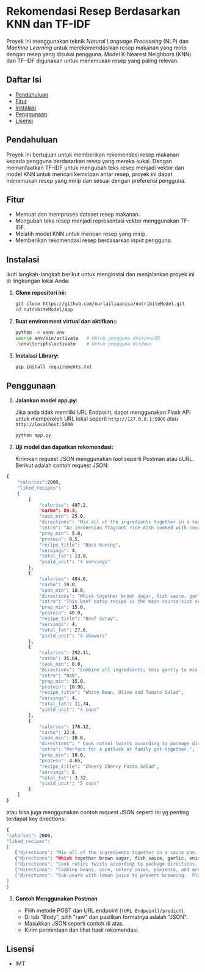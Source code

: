 # Rekomendasi Resep Berdasarkan KNN dan TF-IDF

Proyek ini menggunakan teknik *Natural Language Processing* (NLP) dan *Machine Learning* untuk merekomendasikan resep makanan yang mirip dengan resep yang disukai pengguna. Model K-Nearest Neighbors (KNN) dan TF-IDF digunakan untuk menemukan resep yang paling relevan.

## Daftar Isi
- [Pendahuluan](#pendahuluan)
- [Fitur](#fitur)
- [Instalasi](#instalasi)
- [Penggunaan](#penggunaan)
- [Lisensi](#lisensi)

## Pendahuluan

Proyek ini bertujuan untuk memberikan rekomendasi resep makanan kepada pengguna berdasarkan resep yang mereka sukai. Dengan memanfaatkan TF-IDF untuk mengubah teks resep menjadi vektor dan model KNN untuk mencari kemiripan antar resep, proyek ini dapat menemukan resep yang mirip dan sesuai dengan preferensi pengguna.

## Fitur

- Memuat dan memproses dataset resep makanan.
- Mengubah teks resep menjadi representasi vektor menggunakan TF-IDF.
- Melatih model KNN untuk mencari resep yang mirip.
- Memberikan rekomendasi resep berdasarkan input pengguna.

## Instalasi

Ikuti langkah-langkah berikut untuk menginstal dan menjalankan proyek ini di lingkungan lokal Anda:

1. **Clone repositori ini:**

   ```bash
   git clone https://github.com/nurlailiaanisa/nutribiteModel.git
   cd nutribiteModel/app

2. **Buat environment virtual dan aktifkan::**
   ```bash
   python -m venv env
   source env/bin/activate   # Untuk pengguna Unix/macOS
   .\env\Scripts\activate    # Untuk pengguna Windows

3. **Instalasi Library:**
   ```bash
   pip install requirements.txt

## Penggunaan

1. **Jalankan model app.py:**

   Jika anda tidak memiliki URL Endpoint, dapat menggunakan Flask API untuk memperoleh URL lokal seperti ```http://127.0.0.1:5000``` atau ```http://localhost:5000```
    ```bash
    python app.py

2. **Uji model dan dapatkan rekomendasi:**
   
   Kirimkan request JSON menggunakan tool seperti Postman atau cURL. Berikut adalah contoh request JSON:
```bash
{
    "calories":2000,
    "liked_recipes":
    [
        {
            "calories": 497.2,
            "carbo": 84.3,
            "cook_min": 25.0,
            "directions": "Mix all of the ingredients together in a sauce pan. Set on stove until it begins to boil. Turn heat to low. Cover and cook until rice is done and the water is absorbed. Removed bay leaves and lemon grass before serving.",
            "intro": "An Indonesian fragrant rice dish cooked with coconut milk and turmeric",
            "prep_min": 5.0,
            "protein": 8.5,
            "recipe_title": "Nasi Kuning",
            "servings": 4,
            "total_fat": 13.8,
            "yield_unit": "4 servings"
        },
        {
            "calories": 484.0,
            "carbo": 19.0,
            "cook_min": 10.0,
            "directions": "Whisk together brown sugar, fish sauce, garlic, onion, oil, soy sauce, coriander, ginger, cumin, turmeric, and cayenne pepper in a mixing bowl until smooth.  Bruise lemongrass by hitting it lightly several times with the back of a large chef's knife; mince lemongrass and add to marinade.  Cut beef sirloin into strips about 2 1/2-inches long and 1/8 inch-thick. Stir beef into marinade until beef is completely coated, about 1 minute. Cover the bowl with plastic wrap and marinate in the refrigerator for 2 to 4 hours.  Preheat an outdoor grill for high heat. Lightly oil the grate.  Remove beef from marinade and shake off excess marinade. Thread 1/4 of the meat onto each metal skewer. Discard remaining marinade.  Arrange skewers on the preheated grill; cook until meat stops sticking to the grill, 1 to 2 minutes. Flip skewers and continue cooking until meat is well browned and shows grill marks, 2 to 2 1/2 minutes. Flip skewers once more; cook until meat is still slightly pink, about 2 minutes. Transfer skewers to a platter; let rest for 2 minutes before serving.",
            "intro": "This beef satay recipe is the main course-size version of a fabulous Thai appetizer: strips of beef marinated in Asian spices, skewered, and grilled for a truly amazing combination of flavors. With grilling season still in full swing, you can never have enough new and exciting ways to enjoy beef. Serve with my peanut dipping sauce.",
            "prep_min": 15.0,
            "protein": 40.0,
            "recipe_title": "Beef Satay",
            "servings": 4,
            "total_fat": 27.0,
            "yield_unit": "4 skewers"
        },
        {
            "calories": 292.11,
            "carbo": 35.64,
            "cook_min": 0.0,
            "directions": "Combine all ingredients; toss gently to mix.  Taste and add lemon juice if desired.  Chill until ready to serve.",
            "intro": "NaN",
            "prep_min": 15.0,
            "protein": 10.98,
            "recipe_title": "White Bean, Olive and Tomato Salad",
            "servings": 4,
            "total_fat": 11.74,
            "yield_unit": "4 cups"
        },
        {
            "calories": 178.12,
            "carbo": 32.4,
            "cook_min": 10.0,
            "directions": " Cook rotini twists according to package directions.  Drain and rinse in cold water; drain well.  In a large mixing bowl, combine cooked rotini, cherries, cucumber, carrot and onion; mix well.  In a small bowl, combine salad dressing.  lemon juice, dill and black pepper.  Pour dressing over pasta mixture, tossing to coat.  Cover and refrigerate 1 to 2 hours, or overnight. ",
            "intro": "Perfect for a potluck or family get-together.",
            "prep_min": 10.0,
            "protein": 4.65,
            "recipe_title": "Cheery Cherry Pasta Salad",
            "servings": 8,
            "total_fat": 3.32,
            "yield_unit": "5 cups"
        }
    ]
}
   ```
   atau bisa juga menggunakan contoh request JSON seperti ini yg penting terdapat key directions:
   ```bash
{
   "calories": 2000,
   "liked_recipes": 
   [
      {"directions": "Mix all of the ingredients together in a sauce pan. Set on stove until it begins to boil. Turn heat to low. Cover and cook until rice is done and the water is absorbed. Removed bay leaves and lemon grass before serving."},
      {"directions": "Whisk together brown sugar, fish sauce, garlic, onion, oil, soy sauce, coriander, ginger, cumin, turmeric, and cayenne pepper in a mixing bowl until smooth.  Bruise lemongrass by hitting it lightly several times with the back of a large chef's knife; mince lemongrass and add to marinade.  Cut beef sirloin into strips about 2 1/2-inches long and 1/8 inch-thick. Stir beef into marinade until beef is completely coated, about 1 minute. Cover the bowl with plastic wrap and marinate in the refrigerator for 2 to 4 hours.  Preheat an outdoor grill for high heat. Lightly oil the grate.  Remove beef from marinade and shake off excess marinade. Thread 1/4 of the meat onto each metal skewer. Discard remaining marinade.  Arrange skewers on the preheated grill; cook until meat stops sticking to the grill, 1 to 2 minutes. Flip skewers and continue cooking until meat is well browned and shows grill marks, 2 to 2 1/2 minutes. Flip skewers once more; cook until meat is still slightly pink, about 2 minutes. Transfer skewers to a platter; let rest for 2 minutes before serving."},
      {"directions": "Cook rotini twists according to package directions.  Drain and rinse in cold water; drain well.  In a large mixing bowl, combine cooked rotini, cherries, cucumber, carrot and onion; mix well.  In a small bowl, combine salad dressing.  lemon juice, dill and black pepper.  Pour dressing over pasta mixture, tossing to coat.  Cover and refrigerate 1 to 2 hours, or overnight."},
      {"directions": "Combine beans, corn, celery onion, pimiento, and green pepper.  Moisten to taste with Golden Gate Dressing.  Chill.\n\nGolden Gate Dressing:  Mix dry ingredients:  sugar, dry mustard, salt, flour.  Beat egg with fork in small bowl.  Beat in dry mixture.  Heat vinegar, water and butter in saucepan.  Remove from heat while you gradually add egg mixture, stirring fast.  Then put back to cook, stirring constantly, 2 or 3 minutes, until smooth and thick.  Makes 1-3/4 cups.  Fine for potato, cabbage, tuna or other salads.\n\nNote:  2 egg yolks may be used instead of 1 whole egg."},
      {"directions": "Rub pears with lemon juice to prevent browning.  Place pear halves, cut side down, on steamer rack.  Steam pears 4 to 5 minutes or until tender when pierced with knife tip.  Cool to room temperature; refrigerate to chill.  Puree raspberries in blender or food processor; press through sieve to remove seeds.  Stir sugar into yogurt.  Place yogurt in pastry bag fitted with fine tip or in plastic squeeze-type mustard or ketchup bottle.  Pour about 1/4 cup raspberry puree on each of 4 dessert plates.  Pipe yogurt in spiral design on sauce.  Draw knife from center of plate, spoke-fashion, to create web design.  Place chilled pear half, cut side down, on sauce.  Arrange orange zest on pear.  Garnish plates with mint, if desired."}
   ]
}
   ```

3. **Contoh Menggunakan Postman**

   - Pilih metode POST dan URL endpoint (```(URL Endpoint)/predict```).
   - Di tab "Body", pilih "raw" dan pastikan formatnya adalah "JSON".
   - Masukkan JSON seperti contoh di atas.
   - Kirim permintaan dan lihat hasil rekomendasi.

## Lisensi
- IMT
